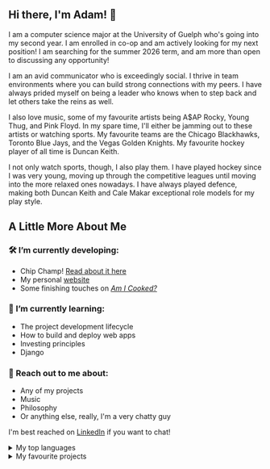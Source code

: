 ## Hi there, I'm Adam! 👋

I am a computer science major at the University of Guelph who's going into my second year. I am enrolled in co-op and am actively looking for my next position! I am searching for the summer 2026 term, and am more than open to discussing any opportunity!

I am an avid communicator who is exceedingly social. I thrive in team environments where you can build strong connections with my peers. I have always prided myself on being a leader who knows when to step back and let others take the reins as well.

I also love music, some of my favourite artists being A$AP Rocky, Young Thug, and Pink Floyd. In my spare time, I'll either be jamming out to these artists or watching sports. My favourite teams are the Chicago Blackhawks, Toronto Blue Jays, and the Vegas Golden Knights. My favourite hockey player of all time is Duncan Keith.

I not only watch sports, though, I also play them. I have played hockey since I was very young, moving up through the competitive leagues until moving into the more relaxed ones nowadays. I have always played defence, making both Duncan Keith and Cale Makar exceptional role models for my play style.

## A Little More About Me

### 🛠️ I’m currently developing:
 - Chip Champ! [Read about it here](chip-champ.adam-montgomery.ca)
 - My personal [website](https://adam-montgomery.ca)
 - Some finishing touches on [_Am I Cooked?_](https://am-i-cooked-zeta.vercel.app)

### 📖 I’m currently learning:
 - The project development lifecycle
 - How to build and deploy web apps
 - Investing principles
 - Django

### 💬 Reach out to me about:
 - Any of my projects
 - Music
 - Philosophy
 - Or anything else, really, I'm a very chatty guy
 
I'm best reached on [LinkedIn](https://linkedin.com/in/adam-montgomery-05a936315) if you want to chat! 

<details>
<summary>My top languages</summary>

| Rank | Languages |
|-----:|-----------|
|     1| Java |
|     2| C    |
|     3| Python       |
|     4| JavaScript       |
|     5| Vibe Coding       |

</details>

<details>
<summary>My favourite projects</summary>

| Built by | Languages |
|-----:|-----------|
|     Me, [Ben Probert](github.com/Benguin25), and [Nathan Probert](github.com/nathan-probert)| [_Am I Cooked?_](https://am-i-cooked-zeta.vercel.app) |
|     Not me| [Moneypuck](moneypuck.com)    |
|     Me| [My personal website](adam-montgomery.ca)       |
|     [Nathan Probert](github.com/nathan-probert) | [Imaginate](https://playimaginate.com/) |

</details>
